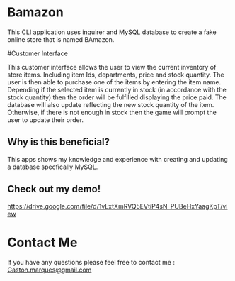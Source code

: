 # Bamazon

This CLI application uses inquirer and MySQL database to create a fake online store that is named BAmazon. 

#Customer Interface

This customer interface allows the user to view the current inventory of store items. Including item Ids, departments, price and stock quantity. The user is then able to purchase one of the items by entering the item name. Depending if the selected item is currently in stock (in accordance with the stock quantity) then the order will be fulfilled displaying the price paid. The database will also update reflecting the new stock quantity of the item. 
Otherwise, if there is not enough in stock then the game will prompt the user to update their order.

Why is this beneficial?
------------------------------------------------------

This apps shows my knowledge and experience with creating and updating a database specfically MySQL.

Check out my demo!
------------------------------------------------------
https://drive.google.com/file/d/1vLxtXmRVQ5EVtiP4sN_PUBeHxYaagKpT/view 

# Contact Me
If you have any questions please feel free to contact me : Gaston.marques@gmail.com
